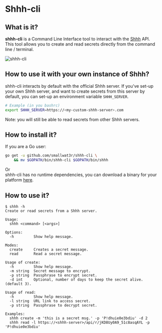 # Shhh-cli  

## What is it?  

**shhh-cli** is a Command Line Interface tool to interact with the 
[Shhh](https://github.com/smallwat3r) API.  
This tool allows you to create and read secrets directly from the 
command line / terminal.  

![shhh-cli](https://i.imgur.com/zGF2015.gif)  

## How to use it with your own instance of Shhh?  

shhh-cli interacts by default with the official Shhh server. If 
you've set-up your own Shhh server, and want to create secrets from
this server by default, you can set-up an environment variable 
`SHHH_SERVER`.

```sh
# Example (in you bashrc)
export SHHH_SERVER=https://<my-custom-shhh-server>.com
```

Note: you will still be able to read secrets from other Shhh servers.

## How to install it?  

If you are a Go user:
```sh
go get -u github.com/smallwat3r/shhh-cli \
    && mv $GOPATH/bin/shhh-cli $GOPATH/bin/shhh
```

Or   
shhh-cli has no runtime dependencies, you can download a binary for 
your platform [here](https://github.com/smallwat3r/shhh-cli/releases).

## How to use it?  

```console
$ shhh -h
Create or read secrets from a Shhh server.

Usage:
  shhh <command> [<args>]

Options:
  -h         Show help message.

Modes:
  create     Creates a secret message.
  read       Read a secret message.

Usage of create:
  -h         Show help message.
  -m string  Secret message to encrypt.
  -p string  Passphrase to encrypt secret.
  -d int     Optional, number of days to keep the secret alive. (default 3).

Usage of read:
  -h         Show help message.
  -l string  URL link to access secret.
  -p string  Passphrase to decrypt secret.

Examples:
  shhh create -m 'this is a secret msg.' -p 'P!dhuie0e3bdiu' -d 2
  shhh read -l https://<shhh-server>/api/r/jKD8Uy0A9_51c8asqAYL -p 'P!dhuie0e3bdiu'
```
